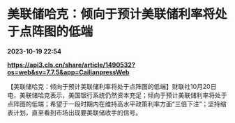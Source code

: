 # 美联储哈克：倾向于预计美联储利率将处于点阵图的低端

**2023-10-19 22:54**

**https://api3.cls.cn/share/article/1490532?os=web&sv=7.7.5&app=CailianpressWeb**

【美联储哈克：倾向于预计美联储利率将处于点阵图的低端】财联社10月20日电，美联储哈克表示，美国银行系统仍然资本充足；倾向于预计美联储利率将处于点阵图的低端；希望于一段时期内在维持高水平政策利率方面“三倍下注”；坚持缩表计划，直至看到市场出现要美联储收手的信号。